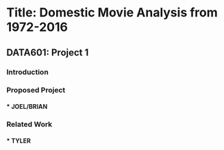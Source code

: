 # Title: Domestic Movie Analysis from 1972-2016
## DATA601: Project 1

### Introduction

### Proposed Project

#### * JOEL/BRIAN

### Related Work

#### * TYLER
